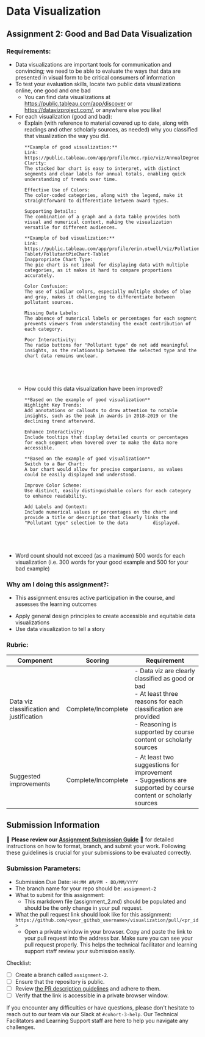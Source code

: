 # Data Visualization

## Assignment 2: Good and Bad Data Visualization

### Requirements:

- Data visualizations are important tools for communication and convincing; we need to be able to evaluate the ways that data are presented in visual form to be critical consumers of information 
- To test your evaluation skills, locate two public data visualizations online, one good and one bad  
    - You can find data visualizations at https://public.tableau.com/app/discover or https://datavizproject.com/, or anywhere else you like! 
- For each visualization (good and bad):  
    - Explain (with reference to material covered up to date, along with readings and other scholarly sources, as needed) why you classified that visualization the way you did.
      ```
      **Example of good visualization:**
      Link: https://public.tableau.com/app/profile/mcc.rpie/viz/AnnualDegreesandCertificates_16487718324400/Awards
      Clarity:
      The stacked bar chart is easy to interpret, with distinct segments and clear labels for annual totals, enabling quick understanding of trends over time.

      Effective Use of Colors:
      The color-coded categories, along with the legend, make it straightforward to differentiate between award types.

      Supporting Details:
      The combination of a graph and a data table provides both visual and numerical context, making the visualization versatile for different audiences.

      **Example of bad visualization:**
      Link: https://public.tableau.com/app/profile/erin.otwell/viz/Pollutionpiechart-Tablet/PollutantPieChart-Tablet
      Inappropriate Chart Type:
      The pie chart is not ideal for displaying data with multiple categories, as it makes it hard to compare proportions accurately.

      Color Confusion:
      The use of similar colors, especially multiple shades of blue and gray, makes it challenging to differentiate between pollutant sources.

      Missing Data Labels:
      The absence of numerical labels or percentages for each segment prevents viewers from understanding the exact contribution of each category.

      Poor Interactivity:
      The radio buttons for "Pollutant type" do not add meaningful insights, as the relationship between the selected type and the chart data remains unclear.





      ```
    - How could this data visualization have been improved?  
      ```
      **Based on the example of good visualization**
      Highlight Key Trends:
      Add annotations or callouts to draw attention to notable insights, such as the peak in awards in 2018–2019 or the declining trend afterward.

      Enhance Interactivity:
      Include tooltips that display detailed counts or percentages for each segment when hovered over to make the data more accessible.
      
      **Based on the example of good visualization**
      Switch to a Bar Chart:
      A bar chart would allow for precise comparisons, as values could be easily displayed and understood.

      Improve Color Scheme:
      Use distinct, easily distinguishable colors for each category to enhance readability.

      Add Labels and Context:
      Include numerical values or percentages on the chart and provide a title or description that clearly links the "Pollutant type" selection to the data         displayed.




      
      ```
- Word count should not exceed (as a maximum) 500 words for each visualization (i.e. 
300 words for your good example and 500 for your bad example)

### Why am I doing this assignment?:

- This assignment ensures active participation in the course, and assesses the learning outcomes
* Apply general design principles to create accessible and equitable data visualizations
* Use data visualization to tell a story

### Rubric:

| Component               | Scoring   | Requirement                                                 |
|-------------------------|-----------|-------------------------------------------------------------|
| Data viz classification and justification | Complete/Incomplete | - Data viz are clearly classified as good or bad<br />- At least three reasons for each classification are provided<br />- Reasoning is supported by course content or scholarly sources |
| Suggested improvements  | Complete/Incomplete | - At least two suggestions for improvement<br />- Suggestions are supported by course content or scholarly sources |

## Submission Information

🚨 **Please review our [Assignment Submission Guide](https://github.com/UofT-DSI/onboarding/blob/main/onboarding_documents/submissions.md)** 🚨 for detailed instructions on how to format, branch, and submit your work. Following these guidelines is crucial for your submissions to be evaluated correctly.

### Submission Parameters:
* Submission Due Date: `HH:MM AM/PM - DD/MM/YYYY`
* The branch name for your repo should be: `assignment-2`
* What to submit for this assignment:
    * This markdown file (assignment_2.md) should be populated and should be the only change in your pull request.
* What the pull request link should look like for this assignment: `https://github.com/<your_github_username>/visualization/pull/<pr_id>`
    * Open a private window in your browser. Copy and paste the link to your pull request into the address bar. Make sure you can see your pull request properly. This helps the technical facilitator and learning support staff review your submission easily.

Checklist:
- [ ] Create a branch called `assignment-2`.
- [ ] Ensure that the repository is public.
- [ ] Review [the PR description guidelines](https://github.com/UofT-DSI/onboarding/blob/main/onboarding_documents/submissions.md#guidelines-for-pull-request-descriptions) and adhere to them.
- [ ] Verify that the link is accessible in a private browser window.

If you encounter any difficulties or have questions, please don't hesitate to reach out to our team via our Slack at `#cohort-3-help`. Our Technical Facilitators and Learning Support staff are here to help you navigate any challenges.
